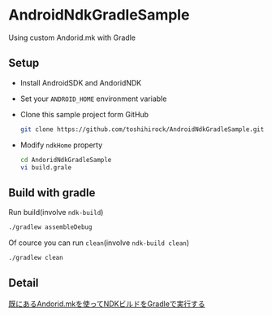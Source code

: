 AndroidNdkGradleSample
======================

Using custom Andorid.mk with Gradle

## Setup

+ Install AndroidSDK and AndoridNDK
+ Set your `ANDROID_HOME` environment variable
+ Clone this sample project form GitHub

  ```bash
  git clone https://github.com/toshihirock/AndroidNdkGradleSample.git
  ```

+ Modify  `ndkHome` property

  ```bash
  cd AndoridNdkGradleSample
  vi build.grale
  ```

## Build with gradle

Run build(involve `ndk-build`)

  ```bash
  ./gradlew assembleDebug
  ```
Of cource you can run `clean`(involve `ndk-build clean`)

  ```bash
  ./gradlew clean
  ```
## Detail

[既にあるAndorid.mkを使ってNDKビルドをGradleで実行する](http://toshihirock.blogspot.jp/2014/12/andoridmkndkgradle.html)
